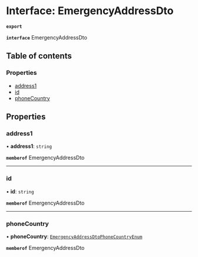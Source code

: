 # Interface: EmergencyAddressDto

**`export`**

**`interface`** EmergencyAddressDto

## Table of contents

### Properties

- [address1](EmergencyAddressDto.md#address1)
- [id](EmergencyAddressDto.md#id)
- [phoneCountry](EmergencyAddressDto.md#phonecountry)

## Properties

### <a id="address1" name="address1"></a> address1

• **address1**: `string`

**`memberof`** EmergencyAddressDto

___

### <a id="id" name="id"></a> id

• **id**: `string`

**`memberof`** EmergencyAddressDto

___

### <a id="phonecountry" name="phonecountry"></a> phoneCountry

• **phoneCountry**: [`EmergencyAddressDtoPhoneCountryEnum`](../enums/EmergencyAddressDtoPhoneCountryEnum.md)

**`memberof`** EmergencyAddressDto
